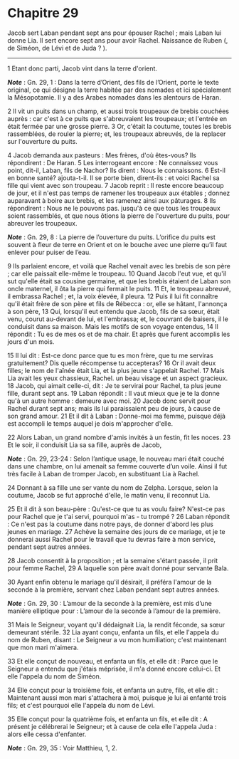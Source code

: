 # Chapitre 29

Jacob sert Laban pendant sept ans pour épouser Rachel ; mais Laban lui donne Lia.
Il sert encore sept ans pour avoir Rachel.
Naissance de Ruben (, de Siméon, de Lévi et de Juda ? ).

***

1 Etant donc parti, Jacob vint dans la terre d'orient.

***Note*** :  Gn. 29, 1 : Dans la terre d’Orient, des fils de l’Orient, porte le texte original, ce qui désigne la terre habitée par des nomades et ici spécialement la Mésopotamie. Il y a des Arabes nomades dans les alentours de Haran.

2 Il vit un puits dans un champ, et aussi trois troupeaux de brebis couchées auprès : car c'est à ce puits que s'abreuvaient les troupeaux; et l'entrée en était fermée par une grosse pierre. 3 Or, c'était la coutume, toutes les brebis rassemblées, de rouler la pierre; et, les troupeaux abreuvés, de la replacer sur l'ouverture du puits.


4 Jacob demanda aux pasteurs : Mes frères, d'où êtes-vous? Ils répondirent : De Haran. 5 Les interrogeant encore : Ne connaissez vous point, dit-il, Laban, fils de Nachor? Ils dirent : Nous le connaissons. 6 Est-il en bonne santé? ajouta-t-il. Il se porte bien, dirent-ils : et voici Rachel sa fille qui vient avec son troupeau. 7 Jacob reprit : Il reste encore beaucoup de jour, et il n'est pas temps de ramener les troupeaux aux étables ; donnez auparavant à boire aux brebis, et les ramenez ainsi aux pâturages. 8 Ils répondirent : Nous ne le pouvons pas. jusqu'à ce que tous les troupeaux soient rassemblés, et que nous ôtions la pierre de l'ouverture du puits, pour abreuver les troupeaux.

***Note*** :  Gn. 29, 8 : La pierre de l’ouverture du puits. L’orifice du puits est souvent à fleur de terre en Orient et on le bouche avec une pierre qu’il faut enlever pour puiser de l’eau.


9 Ils parlaient encore, et voilà que Rachel venait avec les brebis de son père ; car elle paissait elle-même le troupeau. 10 Quand Jacob l'eut vue, et qu'il sut qu'elle était sa cousine germaine, et que les brebis étaient de Laban son oncle maternel, il ôta la pierre qui fermait le puits. 11 Et, le troupeau abreuvé, il embrassa Rachel ; et, la voix élevée, il pleura. 12 Puis il lui fit connaître qu'il était frère de son père et fils de Rébecca : or, elle se hâtant, l'annonça à son père, 13 Qui, lorsqu'il eut entendu que Jacob, fils de sa sœur, était venu, courut au-devant de lui, et l'embrassa; et, le couvrant de baisers, il le conduisit dans sa maison. Mais les motifs de son voyage entendus, 14 Il répondit : Tu es de mes os et de ma chair. Et après que furent accomplis les jours d'un mois.


15 Il lui dit : Est-ce donc parce que tu es mon frère, que tu me serviras gratuitement? Dis quelle récompense tu accepteras? 16 Or il avait deux filles; le nom de l'aînée était Lia, et la plus jeune s'appelait Rachel. 17 Mais Lia avait les yeux chassieux, Rachel. un beau visage et un aspect gracieux. 18 Jacob, qui aimait celle-ci, dit : Je te servirai pour Rachel, ta plus jeune fille, durant sept ans. 19 Laban répondit : Il vaut mieux que je te la donne qu'à un autre homme : demeure avec moi. 20 Jacob donc servit pour Rachel durant sept ans; mais ils lui paraissaient peu de jours, à cause de son grand amour. 21 Et il dit à Laban : Donne-moi ma femme, puisque déjà est accompli le temps auquel je dois m'approcher d'elle.


22 Alors Laban, un grand nombre d'amis invités à un festin, fit les noces. 23 Et le soir, il conduisit Lia sa sa fille, auprès de Jacob,

***Note*** :  Gn. 29, 23-24 : Selon l’antique usage, le nouveau mari était couché dans une chambre, on lui amenait sa femme couverte d’un voile. Ainsi il fut très facile à Laban de tromper Jacob, en substituant Lia à Rachel.

24 Donnant à sa fille une ser vante du nom de Zelpha. Lorsque, selon la coutume, Jacob se fut approché d'elle, le matin venu, il reconnut Lia.


25 Et il dit à son beau-père : Qu'est-ce que tu as voulu faire? N'est-ce pas pour Rachel que je t'ai servi, pourquoi m'as - tu trompé ? 26 Laban répondit : Ce n'est pas la coutume dans notre pays, de donner d'abord les plus jeunes en mariage. 27 Achève la semaine des jours de ce mariage, et je te donnerai aussi Rachel pour le travail que tu devras faire à mon service, pendant sept autres années.


28 Jacob consentit à la proposition ; et la semaine s'étant passée, il prit pour femme Rachel, 29 A laquelle son père avait donné pour servante Bala.


30 Ayant enfin obtenu le mariage qu'il désirait, il préféra l'amour de la seconde à la première, servant chez Laban pendant sept autres années.

***Note*** :  Gn. 29, 30 : L’amour de la seconde à la première, est mis d’une manière elliptique pour : L’amour de la seconde à l’amour de la première.


31 Mais le Seigneur, voyant qu'il dédaignait Lia, la rendit féconde, sa sœur demeurant stérile. 32 Lia ayant conçu, enfanta un fils, et elle l'appela du nom de Ruben, disant : Le Seigneur a vu mon humiliation; c'est maintenant que mon mari m'aimera.


33 Et elle conçut de nouveau, et enfanta un fils, et elle dit : Parce que le Seigneur a entendu que j'étais méprisée, il m'a donné encore celui-ci. Et elle l'appela du nom de Siméon.


34 Elle conçut pour la troisième fois, et enfanta un autre, fils, et elle dit : Maintenant aussi mon mari s'attachera à moi, puisque je lui ai enfanté trois fils; et c'est pourquoi elle l'appela du nom de Lévi.


35 Elle conçut pour la quatrième fois, et enfanta un fils, et elle dit : A présent je célébrerai le Seigneur; et à cause de cela elle l'appela Juda : alors elle cessa d'enfanter.

***Note*** :  Gn. 29, 35 : Voir Matthieu, 1, 2.

